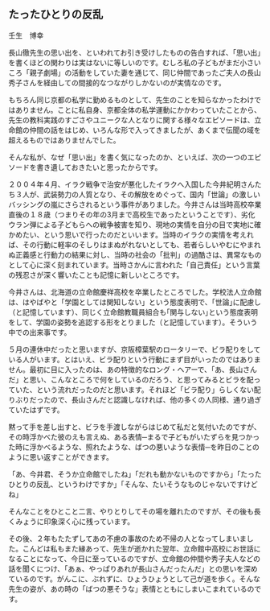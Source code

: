 ## たったひとりの反乱

壬生　博幸

長山徹先生の思い出を、といわれてお引き受けしたものの告白すれば、「思い出」を書くほどの関わりは実はないに等しいのです。むしろ私の子どもがまだ小さいころ「親子劇場」の活動をしていた妻を通じて、同じ仲間であったご夫人の長山秀子さんを経由しての間接的なつながりしかないのが実情なのです。

もちろん同じ京都の私学に勤めるものとして、先生のことを知らなかったわけではありません。ことに私自身、京都全体の私学運動にかかわっていたことから、先生の教科実践のすごさやユニークな人となりに関する様々なエピソードは、立命館の仲間の話をはじめ、いろんな形で入ってきましたが、あくまで伝聞の域を超えるものではありませんでした。

そんな私が、なぜ「思い出」を書く気になったのか、といえば、次の一つのエピソードを書き遺しておきたいと思ったからです。

２００４年４月、イラク戦争で治安が悪化したイラクへ入国した今井紀明さんたち３人が、武装勢力の人質となり、その解放をめぐって、国内「世論」の激しいバッシングの嵐にさらされるという事件がありました。今井さんは当時高校卒業直後の１８歳（つまりその年の3月まで高校生であったということです）、劣化ウラン弾による子どもらへの戦争被害を知り、現地の実情を自分の目で実地に確かめたい、という思いで行ったのだといいます。当時のイラクの実情を考えれば、その行動に軽率のそしりはまぬがれないとしても、若者らしいやむにやまれぬ正義感と行動力の結果に対し、当時の社会の「批判」の過酷さは、異常なものとして心に深く刻まれています。当時さかんに言われた「自己責任」という言葉の残忍さが深く響いたことも記憶に新しいところです。

今井さんは、北海道の立命館慶祥高校を卒業したところでした。学校法人立命館は、はやばやと「学園としては関知しない」という態度表明で、｢世論｣に配慮し（と記憶しています）、同じく立命館教職員組合も｢関与しない｣という態度表明をして、学園の姿勢を追認する形をとりました（と記憶しています）。そういう中での出来事です。

５月の連休中だったと思いますが、京阪樟葉駅のロータリーで、ビラ配りをしている人がいます。とはいえ、ビラ配りという行動にまず目がいったのではありません。最初に目に入ったのは、あの特徴的なロング・ヘアーで、「あ、長山さんだ」と思い、こんなところで何をしているのだろう、と思ってみるとビラを配っていた、という流れだったのだと思います。それほど「ビラ配り」らしくない配りぶりだったので、長山さんだと認識しなければ、他の多くの人同様、通り過ぎていたはずです。

黙って手を差し出すと、ビラを手渡しながらはじめて私だと気付いたのですが、その時浮かべた彼のえも言えぬ、ある表情─まるで子どもがいたずらを見つかった時に浮かべるような、照れたような、ばつの悪いような表情─を昨日のことのように思い返すことができます。

「あ、今井君、そうか立命館でしたね」「だれも動かないものですから」「たったひとりの反乱、というわけですか」「そんな、たいそうなものじゃないですけどね」

そんなことをひとこと二言、やりとりしてその場を離れたのですが、その後も長くみょうに印象深く心に残っています。

その後、２年もたたずしてあの不慮の事故のため不帰の人となってしまいました。こんどは私もまた縁あって、先生が逝かれた翌年、立命館中高校にお世話になることになって、今日に至っているのですが、立命館の仲間や秀子夫人などの話を聞くにつけ、「あぁ、やっぱりあれが長山さんだったんだ」との思いを深めているのです。がんこに、ぶれずに、ひょうひょうとして己が道を歩く。そんな先生の姿が、あの時の「ばつの悪そうな」表情とともにしまいこまれているのです。
